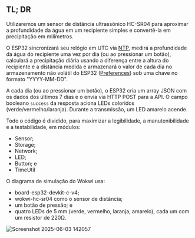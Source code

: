 ## TL; DR

Utilizaremos um sensor de distância ultrassônico HC-SR04 para aproximar a profundidade da água em um recipiente simples e convertê-la em precipitação em milímetros.

O ESP32 sincronizará seu relógio em UTC via [NTP](https://en.wikipedia.org/wiki/Network_Time_Protocol),
medirá a profundidade da água do recipiente uma vez por dia (ou ao pressionar um botão),
calculará a precipitação diária usando a diferença entre a altura do recipiente e a distância medida e armazenará o valor de cada dia no armazenamento não volátil
do ESP32 ([Preferences](https://docs.espressif.com/projects/arduino-esp32/en/latest/tutorials/preferences.html)) sob uma chave no formato "YYYY-MM-DD".

A cada dia (ou ao pressionar um botão), o ESP32 cria um array JSON com os dados dos últimos 7 dias e o envia via HTTP POST para a API.
O campo booleano `success` da resposta aciona LEDs coloridos (verde/vermelho/laranja). Durante a transmissão, um LED amarelo acende.

Todo o código é dividido, para maximizar a legibilidade, a manutenibilidade e a testabilidade, em módulos:
* Sensor;
* Storage;
* Network;
* LED;
* Button; e
* TimeUtil 

O diagrama de simulação do Wokwi usa:
* board-esp32-devkit-c-v4;
* wokwi-hc-sr04 como o sensor de distância;
* um botão de pressão; e
* quatro LEDs de 5 mm (verde, vermelho, laranja, amarelo), cada um com um resistor de 220Ω.

![Screenshot 2025-06-03 142057](https://github.com/user-attachments/assets/072fc881-f43e-4819-9976-de19ed447afd)
